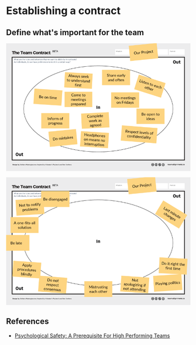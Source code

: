 # Establishing a contract

## Define what's important for the team


![](../imgs/team_contract1.png)

![](../imgs/team_contract2.png)


## References

- [Psychological Safety: A Prerequisite For High Performing Teams](https://www.teamalignment.co/2019/10/31/psychological-safety-a-prerequisite-for-high-performing-teams/)